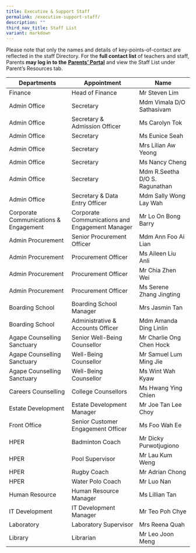 ```yaml
---
title: Executive & Support Staff
permalink: /executive-support-staff/
description: ""
third_nav_title: Staff List
variant: markdown
---
```

Please note that only the names and details of key-points-of-contact are reflected in the staff Directory. For the&nbsp;**full contact list**&nbsp;of teachers and staff, Parents&nbsp;**may log in to the**&nbsp;<a href="http://lms.acsindep.edu.sg/ACSIndep/logon_new.aspx?type=parents" target="_blank"><b>Parents’ Portal</b></a>&nbsp;and view the Staff List under Parent’s Resources tab.

<table>
<thead>
<tr>
<th>Departments</th>
<th>Appointment</th>
<th>Name</th>
</tr>
</thead>
<tbody>
<tr>
<td>Finance</td>
<td>Head of Finance</td>
<td>Mr Steven Lim</td>
</tr>
<tr>
<td>Admin Office</td>
<td>Secretary</td>
<td>Mdm Vimala D/O Sathasivam</td>
</tr>
<tr>
<td>Admin Office</td>
<td>Secretary &amp; Admission Officer</td>
<td>Ms Carolyn Tok</td>
</tr>
<tr>
<td>Admin Office</td>
<td>Secretary</td>
<td>Ms Eunice Seah</td>
</tr>
<tr>
<td>Admin Office</td>
<td>Secretary</td>
<td>Mrs Lilian Aw Yeong</td>
</tr>
<tr>
<td>Admin Office</td>
<td>Secretary</td>
<td>Ms Nancy Cheng</td>
</tr>
<tr>
<td>Admin Office</td>
<td>Secretary</td>
<td>Mdm R.Seetha D/O S. Ragunathan</td>
</tr>
<tr>
<td>Admin Office</td>
<td>Secretary &amp; Data Entry Officer</td>
<td>Mdm Sally Wong Lay Wah</td>
</tr>
<tr>
<td>Corporate Communications &amp; Engagement</td>
<td>Corporate Communications and Engagement Manager</td>
<td>Mr Lo On Bong Barry</td>
</tr>
<tr>
<td>Admin Procurement</td>
<td>Senior Procurement Officer</td>
<td>Mdm Ann Foo Ai Lian</td>
</tr>
<tr>
<td>Admin Procurement</td>
<td>Procurement Officer</td>
<td>Ms Aileen Liu Anli</td>
</tr>
<tr>
<td>Admin Procurement</td>
<td>Procurement Officer</td>
<td>Mr Chia Zhen Wei</td>
</tr>
<tr>
<td>Admin Procurement</td>
<td>Procurement Officer</td>
<td>Ms Serene Zhang Jingting</td>
</tr>
<tr>
<td>Boarding School</td>
<td>Boarding School Manager</td>
<td>Mrs Jasmin Tan</td>
</tr>
<tr>
<td>Boarding School</td>
<td>Administrative &amp; Accounts Officer</td>
<td>Mdm Amanda Ding Linlin</td>
</tr>
<tr>
<td>Agape Counselling Sanctuary</td>
<td>Senior Well-Being Counsellor</td>
<td>Mr Charlie Ong Chen Hock</td>
</tr>
<tr>
<td>Agape Counselling Sanctuary</td>
<td>Well-Being Counsellor</td>
<td>Mr Samuel Lum Ming Jie</td>
</tr>
<tr>
<td>Agape Counselling Sanctuary</td>
<td>Well-Being Counsellor</td>
<td>Ms Wint Wah Kyaw</td>
</tr>

<tr>
<td>Careers Counselling</td>
<td>College Counsellors</td>
<td>Ms Hwang Ying Chien</td>
</tr>
<tr>
<td>Estate Development</td>
<td>Estate Development Manager</td>
<td>Mr Joe Tan Lee Choy</td>
</tr>
<tr>
<td>Front Office</td>
<td>Senior Customer Engagement Officer</td>
<td>Ms Foo Wah Ee</td>
</tr>
<tr>
<td>HPER</td>
<td>Badminton Coach</td>
<td>Mr Dicky Purwotjugiono</td>
</tr>
<tr>
<td>HPER</td>
<td>Pool Supervisor</td>
<td>Mr Lau Kum Weng</td>
</tr>
<tr>
<td>HPER</td>
<td>Rugby Coach</td>
<td>Mr Adrian Chong</td>
</tr>
<tr>
<td>HPER</td>
<td>Water Polo Coach</td>
<td>Mr Luo Nan</td>
</tr>
<tr>
<td>Human Resource</td>
<td>Human Resource Manager</td>
<td>Ms Lillian Tan</td>
</tr>
<tr>
<td>IT Development</td>
<td>IT Development Manager</td>
<td>Mr Teo Poh Chye</td>
</tr>
<tr>
<td>Laboratory</td>
<td>Laboratory Supervisor</td>
<td>Mrs Reena Quah</td>
</tr>
<tr>
<td>Library</td>
<td>Librarian</td>
<td>Mr Leo Joon Meng</td>
</tr>
</tbody>
</table>